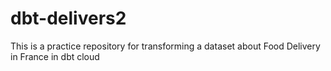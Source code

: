 # dbt-delivers2
 This is a practice repository for transforming a dataset about Food Delivery in France in dbt cloud
